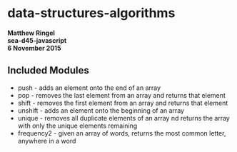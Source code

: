 # data-structures-algorithms
**Matthew Ringel**  
**sea-d45-javascript**  
**6 November 2015**

## Included Modules

- push - adds an element onto the end of an array  
- pop  - removes the last element from an array and returns that element
- shift - removes the first element from an array and returns that element  
- unshift - adds an element onto the beginning of an array
- unique  - removes all duplicate elements of an array nd returns the array with only the unique elements remaining
- frequency2 - given an array of words, returns the most common letter, anywhere in a word

